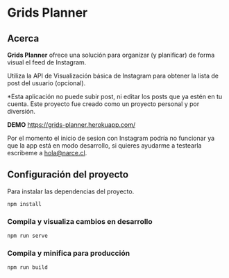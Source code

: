 # Grids Planner


## Acerca

**Grids Planner** ofrece una solución para organizar (y planificar) de forma visual el feed de Instagram.

Utiliza la API de Visualización básica de Instagram para obtener la lista de post del usuario (opcional).

*Esta aplicación no puede subir post, ni editar los posts que ya estén en tu cuenta.
Este proyecto fue creado como un proyecto personal y por diversión.



**DEMO**
https://grids-planner.herokuapp.com/

Por el momento el inicio de sesion con Instagram podría no funcionar ya que la app está en modo desarrollo, si quieres ayudarme a testearla escribeme a hola@narce.cl.




## Configuración del proyecto


Para instalar las dependencias del proyecto.

```
npm install
```



### Compila y visualiza cambios en desarrollo

```
npm run serve
```



### Compila y minifica para producción

```
npm run build
```
